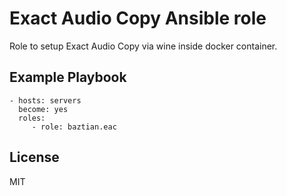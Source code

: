 # Exact Audio Copy Ansible role

Role to setup Exact Audio Copy via wine inside docker container.

## Example Playbook

    - hosts: servers
      become: yes
      roles:
         - role: baztian.eac

## License

MIT
